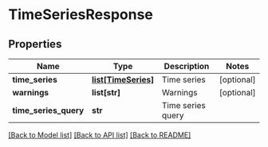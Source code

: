 # TimeSeriesResponse

## Properties
Name | Type | Description | Notes
------------ | ------------- | ------------- | -------------
**time_series** | [**list[TimeSeries]**](TimeSeries.md) | Time series | [optional] 
**warnings** | **list[str]** | Warnings | [optional] 
**time_series_query** | **str** | Time series query | 

[[Back to Model list]](../README.md#documentation-for-models) [[Back to API list]](../README.md#documentation-for-api-endpoints) [[Back to README]](../README.md)


